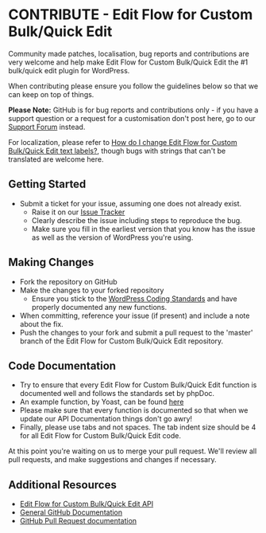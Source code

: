 # CONTRIBUTE - Edit Flow for Custom Bulk/Quick Edit

Community made patches, localisation, bug reports and contributions are very welcome and help make Edit Flow for Custom Bulk/Quick Edit the #1 bulk/quick edit plugin for WordPress.

When contributing please ensure you follow the guidelines below so that we can keep on top of things.

__Please Note:__ GitHub is for bug reports and contributions only - if you have a support question or a request for a customisation don't post here, go to our [Support Forum](http://wordpress.org/support/plugin/cbqe-edit-flow) instead.

For localization, please refer to [How do I change Edit Flow for Custom Bulk/Quick Edit text labels?](https://axelerant.atlassian.net/wiki/display/WPFAQ/How+do+I+change+Testimonials+Widget+text+labels), though bugs with strings that can't be translated are welcome here.

## Getting Started

* Submit a ticket for your issue, assuming one does not already exist.
  * Raise it on our [Issue Tracker](https://github.com/michael-cannon/cbqe-edit-flow/issues)
  * Clearly describe the issue including steps to reproduce the bug.
  * Make sure you fill in the earliest version that you know has the issue as well as the version of WordPress you're using.

## Making Changes

* Fork the repository on GitHub
* Make the changes to your forked repository
  * Ensure you stick to the [WordPress Coding Standards](http://codex.wordpress.org/WordPress_Coding_Standards) and have properly documented any new functions.
* When committing, reference your issue (if present) and include a note about the fix.
* Push the changes to your fork and submit a pull request to the 'master' branch of the Edit Flow for Custom Bulk/Quick Edit repository.

## Code Documentation

* Try to ensure that every Edit Flow for Custom Bulk/Quick Edit function is documented well and follows the standards set by phpDoc.
* An example function, by Yoast, can be found [here](https://gist.github.com/jdevalk/5574677)
* Please make sure that every function is documented so that when we update our API Documentation things don't go awry!
* Finally, please use tabs and not spaces. The tab indent size should be 4 for all Edit Flow for Custom Bulk/Quick Edit code.

At this point you're waiting on us to merge your pull request. We'll review all pull requests, and make suggestions and changes if necessary.

## Additional Resources
* [Edit Flow for Custom Bulk/Quick Edit API](https://github.com/michael-cannon/cbqe-edit-flow/blob/master/API.md)
* [General GitHub Documentation](http://help.github.com/)
* [GitHub Pull Request documentation](http://help.github.com/send-pull-requests/)
